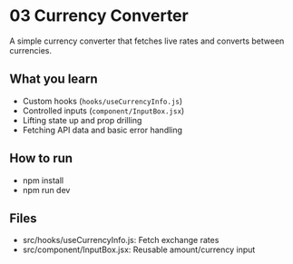 # 03 Currency Converter

A simple currency converter that fetches live rates and converts between currencies.

## What you learn
- Custom hooks (`hooks/useCurrencyInfo.js`)
- Controlled inputs (`component/InputBox.jsx`)
- Lifting state up and prop drilling
- Fetching API data and basic error handling

## How to run
- npm install
- npm run dev

## Files
- src/hooks/useCurrencyInfo.js: Fetch exchange rates
- src/component/InputBox.jsx: Reusable amount/currency input
